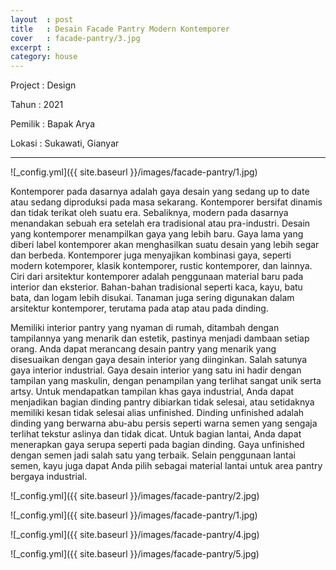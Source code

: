 ```yaml
---
layout  : post
title   : Desain Facade Pantry Modern Kontemporer
cover   : facade-pantry/3.jpg
excerpt : 
category: house
---
```


Project	: Design

Tahun		: 2021

Pemilik	: Bapak Arya

Lokasi	: Sukawati, Gianyar

---
![_config.yml]({{ site.baseurl }}/images/facade-pantry/1.jpg)

Kontemporer pada dasarnya adalah gaya desain yang sedang up to date atau sedang diproduksi pada masa sekarang. Kontemporer bersifat dinamis dan tidak terikat oleh suatu era. Sebaliknya, modern pada dasarnya menandakan sebuah era setelah era tradisional atau pra-industri. Desain yang kontemporer menampilkan gaya yang lebih baru.
Gaya lama yang diberi label kontemporer akan menghasilkan suatu desain yang lebih segar dan berbeda. Kontemporer juga menyajikan kombinasi gaya, seperti modern kotemporer, klasik kontemporer, rustic kontemporer, dan lainnya.
Ciri dari arsitektur kontemporer adalah penggunaan material baru pada interior dan eksterior. Bahan-bahan tradisional seperti kaca, kayu, batu bata, dan logam lebih disukai. Tanaman juga sering digunakan dalam arsitektur kontemporer, terutama pada atap atau pada dinding.

Memiliki interior pantry yang nyaman di rumah, ditambah dengan tampilannya yang menarik dan estetik, pastinya menjadi dambaan setiap orang. Anda dapat merancang desain pantry yang menarik yang disesuaikan dengan gaya desain interior yang diinginkan. Salah satunya gaya interior industrial. Gaya desain interior yang satu ini hadir dengan tampilan yang maskulin, dengan penampilan yang terlihat sangat unik serta artsy.
Untuk mendapatkan tampilan khas gaya industrial, Anda dapat menjadikan bagian dinding pantry dibiarkan tidak selesai, atau setidaknya memiliki kesan tidak selesai alias unfinished. Dinding unfinished adalah dinding yang berwarna abu-abu persis seperti warna semen yang sengaja terlihat tekstur aslinya dan tidak dicat.
Untuk bagian lantai, Anda dapat menerapkan gaya serupa seperti pada bagian dinding. Gaya unfinished dengan semen jadi salah satu yang terbaik. Selain penggunaan lantai semen, kayu juga dapat Anda pilih sebagai material lantai untuk area pantry bergaya industrial.


![_config.yml]({{ site.baseurl }}/images/facade-pantry/2.jpg)

![_config.yml]({{ site.baseurl }}/images/facade-pantry/1.jpg)

![_config.yml]({{ site.baseurl }}/images/facade-pantry/4.jpg)

![_config.yml]({{ site.baseurl }}/images/facade-pantry/5.jpg)
